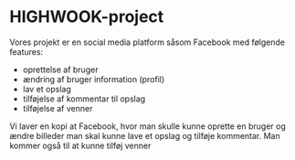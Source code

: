 # HIGHWOOK-project

Vores projekt er en social media platform såsom Facebook med følgende features:
- oprettelse af bruger
- ændring af bruger information (profil)
- lav et opslag
- tilføjelse af kommentar til opslag
- tilføjelse af venner

Vi laver en kopi at Facebook, hvor man skulle kunne oprette en bruger og ændre billeder
man skal kunne lave et opslag og tilføje kommentar.
Man kommer også til at kunne tilføj venner
